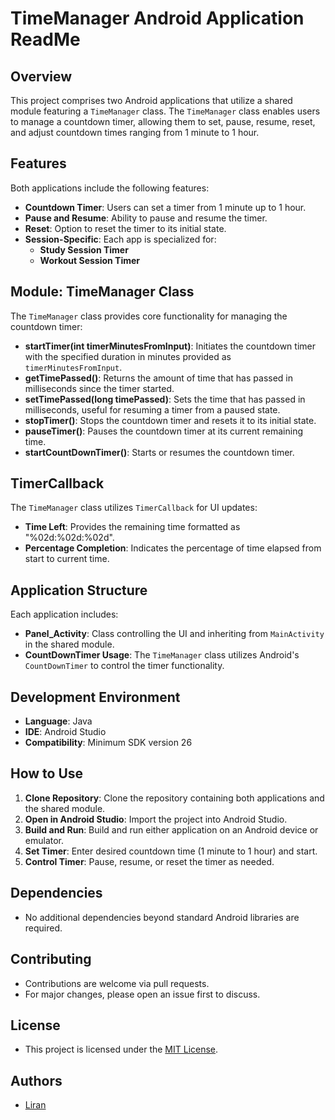 # TimeManager Android Application ReadMe

## Overview
This project comprises two Android applications that utilize a shared module featuring a `TimeManager` class. The `TimeManager` class enables users to manage a countdown timer, allowing them to set, pause, resume, reset, and adjust countdown times ranging from 1 minute to 1 hour.

## Features
Both applications include the following features:
- **Countdown Timer**: Users can set a timer from 1 minute up to 1 hour.
- **Pause and Resume**: Ability to pause and resume the timer.
- **Reset**: Option to reset the timer to its initial state.
- **Session-Specific**: Each app is specialized for:
  - **Study Session Timer**
  - **Workout Session Timer**

## Module: TimeManager Class
The `TimeManager` class provides core functionality for managing the countdown timer:
- **startTimer(int timerMinutesFromInput)**: Initiates the countdown timer with the specified duration in minutes provided as `timerMinutesFromInput`.
- **getTimePassed()**: Returns the amount of time that has passed in milliseconds since the timer started.
- **setTimePassed(long timePassed)**: Sets the time that has passed in milliseconds, useful for resuming a timer from a paused state.
- **stopTimer()**: Stops the countdown timer and resets it to its initial state.
- **pauseTimer()**: Pauses the countdown timer at its current remaining time.
- **startCountDownTimer()**: Starts or resumes the countdown timer.

## TimerCallback
The `TimeManager` class utilizes `TimerCallback` for UI updates:
- **Time Left**: Provides the remaining time formatted as "%02d:%02d:%02d".
- **Percentage Completion**: Indicates the percentage of time elapsed from start to current time.


## Application Structure
Each application includes:
- **Panel_Activity**: Class controlling the UI and inheriting from `MainActivity` in the shared module.
- **CountDownTimer Usage**: The `TimeManager` class utilizes Android's `CountDownTimer` to control the timer functionality.

## Development Environment
- **Language**: Java
- **IDE**: Android Studio
- **Compatibility**: Minimum SDK version 26

## How to Use
1. **Clone Repository**: Clone the repository containing both applications and the shared module.
2. **Open in Android Studio**: Import the project into Android Studio.
3. **Build and Run**: Build and run either application on an Android device or emulator.
4. **Set Timer**: Enter desired countdown time (1 minute to 1 hour) and start.
5. **Control Timer**: Pause, resume, or reset the timer as needed.

## Dependencies
- No additional dependencies beyond standard Android libraries are required.

## Contributing
- Contributions are welcome via pull requests.
- For major changes, please open an issue first to discuss.

## License
- This project is licensed under the [MIT License](https://www.mit.edu/~amini/LICENSE.md).

## Authors
- [Liran](Github.com/Liran-1)
